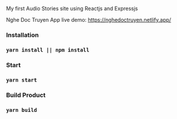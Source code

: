 My first Audio Stories site using Reactjs and Expressjs

Nghe Doc Truyen App live demo: 
https://nghedoctruyen.netlify.app/


### Installation

### `yarn install || npm install`

### Start

### `yarn start`

### Build Product

### `yarn build`
